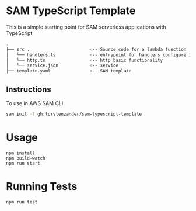 # SAM TypeScript Template

This is a simple starting point for SAM serverless applications with TypeScript

```bash
.
├── src .                       <-- Source code for a lambda function
│   └── handlers.ts             <-- entrypoint for handlers configure in the template.yaml
│   └── http.ts                 <-- http basic functionality
│   └── service.json            <-- service
├── template.yaml               <-- SAM template
```

## Instructions
To use in AWS SAM CLI
```bash
sam init -l gh:torstenzander/sam-typescript-template
```
# Usage

```
npm install
npm build-watch
npm run start
```

# Running Tests
```
npm run test
```
